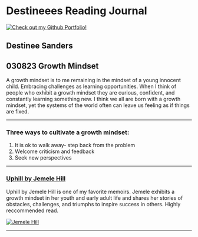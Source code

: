 # Destineees Reading Journal

[![Check out my Github Portfolio! ]( https://avatars.githubusercontent.com/u/17172185?v=4 "Check out my Github Portfolio")](https://github.com/Destineees)


## Destinee Sanders



## 030823 Growth Mindset
A growth mindset is to me remaining in the mindset of a young innocent child. Embracing challenges as learning opportunities. When I think of people who exhibit a growth mindset they are curious, confident, and constantly learning something new. I think we all are born with a growth mindset, yet the systems of the world often can leave us feeling as if things are fixed. 

***

### Three ways to cultivate a growth mindset: 

1. It is ok to walk away- step back from the problem
2. Welcome criticism and feedback
3. Seek new perspectives 

***

### [Uphill by Jemele Hill](https://www.google.com/books/edition/Uphill/fjhKEAAAQBAJ?hl=en&gbpv=1)
 
 Uphill by Jemele Hill is one of my favorite memoirs. Jemele exhibits a growth mindset in her youth and early adult life and shares her stories of obstacles, challenges, and triumphs to inspire success in others. Highly reccommended read. 
 
[![Jemele Hill](https://m.media-amazon.com/images/I/4164IxTCUEL._SX327_BO1,204,203,200_.jpg)](https://www.amazon.com/Uphill-Memoir-Jemele-Hill/dp/1250624371)

***

